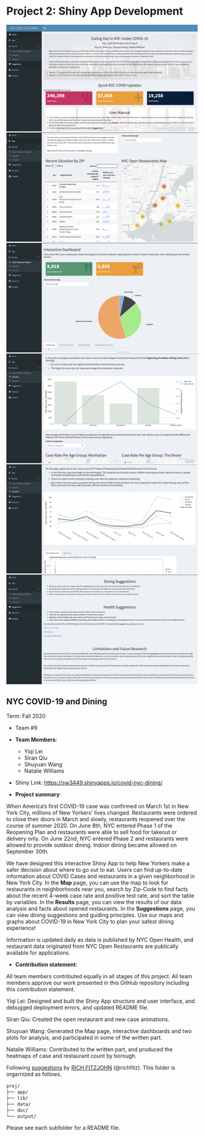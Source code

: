 # Project 2: Shiny App Development

![screenshot](doc/figs/1.png)
![screenshot](doc/figs/2.png)
![screenshot](doc/figs/3.png)
![screenshot](doc/figs/4.png)
![screenshot](doc/figs/5.png)
![screenshot](doc/figs/6.png)


## NYC COVID-19 and Dining 
Term: Fall 2020

+ Team #9
+ **Team Members**: 
	+ Yiqi Lei
	+ Siran Qiu
	+ Shuyuan Wang
	+ Natalie Williams
	
+ Shiny Link: https://sw3449.shinyapps.io/covid-nyc-dining/

+ **Project summary**: 

When America’s first COVID-19 case was confirmed on March 1st in New York City, millions of New Yorkers' lives changed. Restaurants were ordered to close their doors in March and slowly, restaurants reopened over the course of summer 2020. On June 8th, NYC entered Phase 1 of the Reopening Plan and restaurants were able to sell food for takeout or delivery only. On June 22nd, NYC entered Phase 2 and restaurants were allowed to provide outdoor dining. Indoor dining became allowed on September 30th.

We have designed this interactive Shiny App to help New Yorkers make a safer decision about where to go out to eat. Users can find up-to-date information about COVID Cases and restaurants in a given neighborhood in New York City. In the **Map** page, you can use the map to look for restaurants in neighborhoods near you, search by Zip-Code to find facts about the recent 4-week case rate and positive test rate, and sort the table by variables. In the **Results** page, you can view the results of our data analysis and facts about opened restaurants. In the **Suggestions** page, you can view dining suggestions and guiding principles. Use our maps and graphs about COVID-19 in New York City to plan your safest dining experience!

Information is updated daily as data is published by NYC Open Health, and restaurant data originated from NYC Open Restaurants are publically available for applications.


+ **Contribution statement**: 

All team members contributed equally in all stages of this project. All team members approve our work presented in this GitHub repository including this contribution statement.

Yiqi Lei: Designed and built the Shiny App structure and user interface, and debugged deployment errors, and updated README file.

Siran Qiu: Created the open restaurant and new case animations.

Shuyuan Wang: Generated the Map page, interactive dashboards and two plots for analysis, and participated in some of the written part.

Natalie Williams: Contributed to the written part, and produced the heatmaps of case and restaurant count by borough.


Following [suggestions](http://nicercode.github.io/blog/2013-04-05-projects/) by [RICH FITZJOHN](http://nicercode.github.io/about/#Team) (@richfitz). This folder is orgarnized as follows.

```
proj/
├── app/
├── lib/
├── data/
├── doc/
└── output/
```

Please see each subfolder for a README file.

